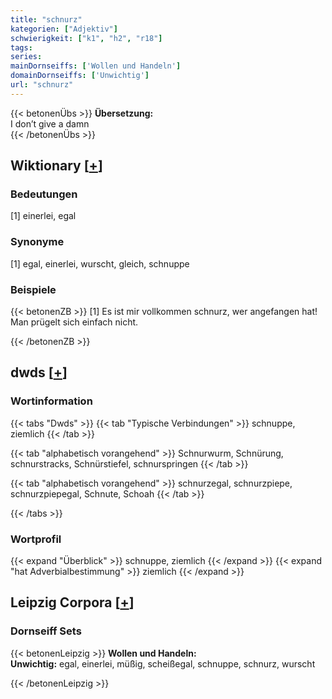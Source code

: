 ```yaml
---
title: "schnurz"
kategorien: ["Adjektiv"]
schwierigkeit: ["k1", "h2", "r18"]
tags:
series:
mainDornseiffs: ['Wollen und Handeln']
domainDornseiffs: ['Unwichtig']
url: "schnurz"
---
```


{{< betonenÜbs >}}
**Übersetzung:**  
I don’t give  a damn  
{{< /betonenÜbs >}}

## Wiktionary [[+](https://de.wiktionary.org/wiki/schnurz)]

### Bedeutungen
[1] einerlei, egal  

### Synonyme
[1] egal, einerlei, wurscht, gleich, schnuppe  

### Beispiele
{{< betonenZB >}}
[1] Es ist mir vollkommen schnurz, wer angefangen hat! Man prügelt sich einfach nicht.  

{{< /betonenZB >}}


## dwds [[+](https://www.dwds.de/wb/schnurz)]

### Wortinformation
{{< tabs "Dwds" >}}
{{< tab "Typische Verbindungen" >}}
schnuppe, ziemlich
{{< /tab >}}

{{< tab "alphabetisch vorangehend" >}}
Schnurwurm, Schnürung, schnurstracks, Schnürstiefel, schnurspringen
{{< /tab >}}

{{< tab "alphabetisch vorangehend" >}}
schnurzegal, schnurzpiepe, schnurzpiepegal, Schnute, Schoah
{{< /tab >}}

{{< /tabs >}}

### Wortprofil
{{< expand "Überblick" >}} schnuppe, ziemlich {{< /expand >}}
{{< expand "hat Adverbialbestimmung" >}} ziemlich {{< /expand >}}

## Leipzig Corpora [[+](https://corpora.uni-leipzig.de/en/res?word=schnurz&corpusId=deu_newscrawl-public_2018)]

### Dornseiff Sets
{{< betonenLeipzig >}}
**Wollen und Handeln:**  
**Unwichtig:** egal, einerlei, müßig, scheißegal, schnuppe, schnurz, wurscht  

{{< /betonenLeipzig >}}
